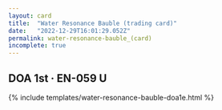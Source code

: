 ```yaml
---
layout: card
title:  "Water Resonance Bauble (trading card)"
date:   "2022-12-29T16:01:29.052Z"
permalink: water-resonance-bauble_(card)
incomplete: true
---
```


## DOA 1st &middot; EN-059 U

{% include templates/water-resonance-bauble-doa1e.html %}
